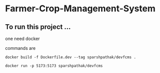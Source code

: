 # Farmer-Crop-Management-System

## To run this project ...

one need docker 

commands are
```
docker build -f Dockerfile.dev --tag sparshpathak/devfcms .
```
```
docker run -p 5173:5173 sparshpathak/devfcms
```

